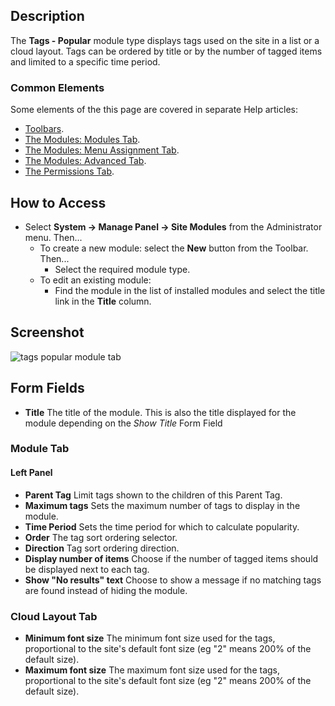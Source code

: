 <!-- Filename: Help4.x:Site_Modules:_Tags_-_Popular / Display title: Modules: Tags - Popular -->

## Description

The **Tags - Popular** module type displays tags used on the site in a
list or a cloud layout. Tags can be ordered by title or by the number of
tagged items and limited to a specific time period.

### Common Elements

Some elements of the this page are covered in separate Help articles:

* [Toolbars](jdocmanual?article=help/common-elements/toolbars).
* [The Modules: Modules Tab](jdocmanual?article=help/modules/modules-module-tab).
* [The Modules: Menu Assignment Tab](jdocmanual?article=help/modules/modules-menu-assignment-tab).
* [The Modules: Advanced Tab](jdocmanual?article=help/modules/modules-advanced-tab).
* [The Permissions Tab](jdocmanual?article=help/common-elements/edit-permissions).

## How to Access

- Select **System → Manage Panel → Site Modules** from the
  Administrator menu. Then...
  - To create a new module: select the **New** button from the Toolbar.
    Then...
    - Select the required module type.
  - To edit an existing module:
    - Find the module in the list of installed modules and select the
      title link in the **Title** column.

## Screenshot

![tags popular module tab](../../../en/images/modules-site/modules-tags-popular-module-tab.png)

## Form Fields

- **Title** The title of the module. This is also the title displayed
  for the module depending on the *Show Title* Form Field

### Module Tab

#### Left Panel

- **Parent Tag** Limit tags shown to the children of this Parent Tag.
- **Maximum tags** Sets the maximum number of tags to display in the module.
- **Time Period** Sets the time period for which to calculate popularity.
- **Order** The tag sort ordering selector.
- **Direction** Tag sort ordering direction. 
- **Display number of items** Choose if the number of tagged items should be
  displayed next to each tag.
- **Show "No results" text** Choose to show a message if no matching tags are 
  found instead of hiding the module.

### Cloud Layout Tab

- **Minimum font size** The minimum font size used for the tags, proportional 
  to the site's default font size (eg "2" means 200% of the default size). 
- **Maximum font size** The maximum font size used for the tags, proportional 
  to the site's default font size (eg "2" means 200% of the default size). 

